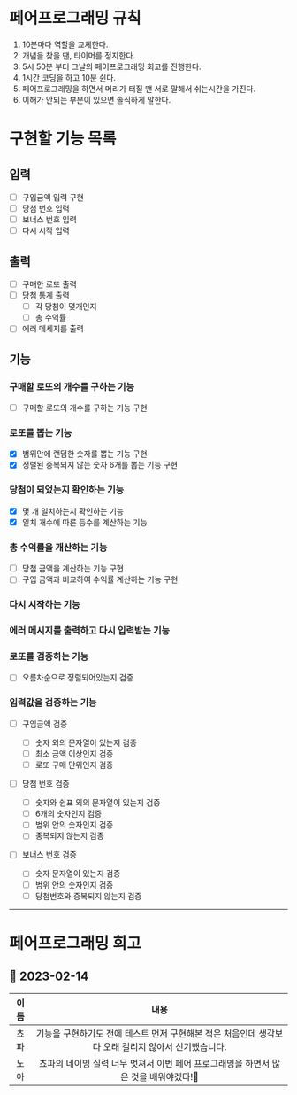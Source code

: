 # 페어프로그래밍 규칙

1. 10분마다 역할을 교체한다.
2. 개념을 찾을 땐, 타이머를 정지한다.
3. 5시 50분 부터 그날의 페어프로그래밍 회고를 진행한다.
4. 1시간 코딩을 하고 10분 쉰다.
5. 페어프로그래밍을 하면서 머리가 터질 땐 서로 말해서 쉬는시간을 가진다.
6. 이해가 안되는 부분이 있으면 솔직하게 말한다.

# 구현할 기능 목록

## 입력

- [ ] 구입금액 입력 구현
- [ ] 당첨 번호 입력
- [ ] 보너스 번호 입력
- [ ] 다시 시작 입력

## 출력

- [ ] 구매한 로또 출력
- [ ] 당첨 통계 출력
  - [ ] 각 당첨이 몇개인지
  - [ ] 총 수익률
- [ ] 에러 메세지를 출력

## 기능

### 구매할 로또의 개수를 구하는 기능

- [ ] 구매할 로또의 개수를 구하는 기능 구현

### 로또를 뽑는 기능

- [x] 범위안에 랜덤한 숫자를 뽑는 기능 구현
- [x] 정렬된 중복되지 않는 숫자 6개를 뽑는 기능 구현

### 당첨이 되었는지 확인하는 기능

- [x] 몇 개 일치하는지 확인하는 기능
- [x] 일치 개수에 따른 등수를 계산하는 기능

### 총 수익률을 개산하는 기능

- [ ] 당첨 금액을 계산하는 기능 구현
- [ ] 구입 금액과 비교하여 수익률 계산하는 기능 구현

### 다시 시작하는 기능

### 에러 메시지를 출력하고 다시 입력받는 기능

### 로또를 검증하는 기능

- [ ] 오름차순으로 정렬되어있는지 검증

### 입력값을 검증하는 기능

- [ ] 구입금액 검증

  - [ ] 숫자 외의 문자열이 있는지 검증
  - [ ] 최소 금액 이상인지 검증
  - [ ] 로또 구매 단위인지 검증

- [ ] 당첨 번호 검증

  - [ ] 숫자와 쉼표 외의 문자열이 있는지 검증
  - [ ] 6개의 숫자인지 검증
  - [ ] 범위 안의 숫자인지 검증
  - [ ] 중복되지 않는지 검증

- [ ] 보너스 번호 검증
  - [ ] 숫자 문자열이 있는지 검증
  - [ ] 범위 안의 숫자인지 검증
  - [ ] 당첨번호와 중복되지 않는지 검증

---

# 페어프로그래밍 회고

## 📆 2023-02-14

| 이름 |                                                내용                                                 |
| :--: | :-------------------------------------------------------------------------------------------------: |
| 쵸파 | 기능을 구현하기도 전에 테스트 먼저 구현해본 적은 처음인데 생각보다 오래 걸리지 않아서 신기했습니다. |
| 노아 |        쵸파의 네이밍 실력 너무 멋져서 이번 페어 프로그래밍을 하면서 많은 것을 배워야겠다!💪         |
